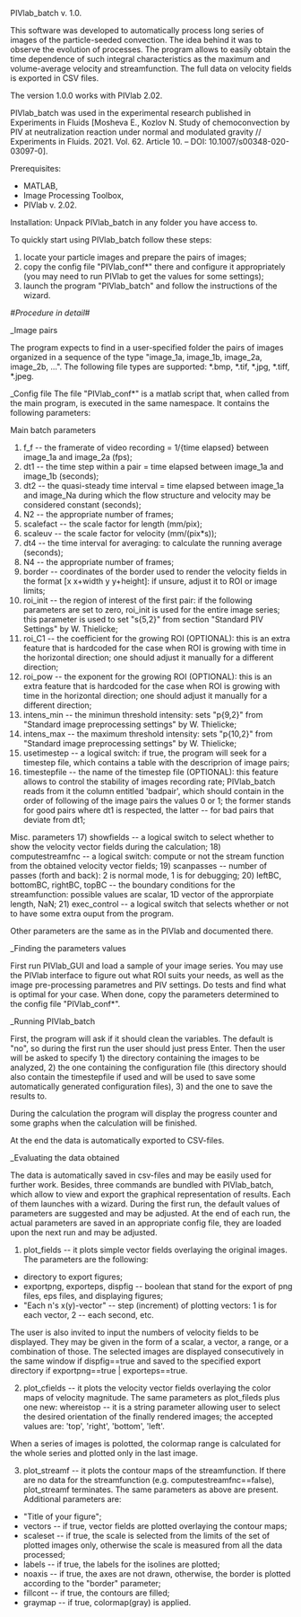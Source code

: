 PIVlab_batch v. 1.0.

This software was developed to automatically process long series of images of the particle-seeded convection. The idea behind it was to observe the evolution of processes. The program allows to easily obtain the time dependence of such integral characteristics as the maximum and volume-average velocity and streamfunction. The full data on velocity fields is exported in CSV files.

The version 1.0.0 works with PIVlab 2.02.

PIVlab_batch was used in the experimental research published in Experiments in Fluids [Mosheva E., Kozlov N. Study of chemoconvection by PIV at neutralization reaction under normal and modulated gravity // Experiments in Fluids. 2021. Vol. 62. Article 10. – DOI: 10.1007/s00348-020-03097-0].

Prerequisites:
- MATLAB,
- Image Processing Toolbox,
- PIVlab v. 2.02.

Installation:
Unpack PIVlab_batch in any folder you have access to.

To quickly start using PIVlab_batch follow these steps:
1) locate your particle images and prepare the pairs of images;
2) copy the config file "PIVlab_conf*" there and configure it appropriately (you may need to run PIVlab to get the values for some settings);
3) launch the program "PIVlab_batch" and follow the instructions of the wizard.

#_Procedure in detail_#

_Image pairs

The program expects to find in a user-specified folder the pairs of images organized in a sequence of the type "image_1a, image_1b, image_2a, image_2b, ...".
The following file types are supported: *.bmp, *.tif, *.jpg, *.tiff, *.jpeg.


_Config file
The file "PIVlab_conf*" is a matlab script that, when called from the main program, is executed in the same namespace.
It contains the following parameters:

Main batch parameters
1) f_f -- the framerate of video recording = 1/{time elapsed} between image_1a and image_2a (fps);
2) dt1 -- the time step within a pair = time elapsed between image_1a and image_1b (seconds);
3) dt2 -- the quasi-steady time interval = time elapsed between image_1a and image_Na during which the flow structure and velocity may be considered constant (seconds);
4) N2 -- the appropriate number of frames;
5) scalefact -- the scale factor for length (mm/pix);
6) scaleuv -- the scale factor for velocity (mm/(pix*s));
7) dt4 -- the time interval for averaging: to calculate the running average (seconds);
8) N4 -- the appropriate number of frames;
9) border -- coordinates of the border used to render the velocity fields in the format [x x+width y y+height]: if unsure, adjust it to ROI or image limits;
10) roi_init -- the region of interest of the first pair: if the following parameters are set to zero, roi_init is used for the entire image series; this parameter is used to set "s{5,2}" from section "Standard PIV Settings" by W. Thielicke;
11) roi_C1 -- the coefficient for the growing ROI (OPTIONAL): this is an extra feature that is hardcoded for the case when ROI is growing with time in the horizontal direction; one should adjust it manually for a different direction;
12) roi_pow -- the exponent for the growing ROI (OPTIONAL): this is an extra feature that is hardcoded for the case when ROI is growing with time in the horizontal direction; one should adjust it manually for a different direction;
13) intens_min -- the minimun threshold intensity: sets "p{9,2}" from "Standard image preprocessing settings" by W. Thielicke;
14) intens_max -- the maximum threshold intensity: sets "p{10,2}" from "Standard image preprocessing settings" by W. Thielicke;
15) usetimestep -- a logical switch: if true, the program will seek for a timestep file, which contains a table with the descriprion of image pairs;
16) timestepfile -- the name of the timestep file (OPTIONAL): this feature allows to control the stability of images recording rate; PIVlab_batch reads from it the column entitled 'badpair', which should contain in the order of following of the image pairs the values 0 or 1; the former stands for good pairs where dt1 is respected, the latter -- for bad pairs that deviate from dt1;

Misc. parameters
17) showfields -- a logical switch to select whether to show the velocity vector fields during the calculation;
18) computestreamfnc -- a logical switch: compute or not the stream function from the obtained velocity vector fields;
19) scanpasses -- number of passes (forth and back): 2 is normal mode, 1 is for debugging;
20) leftBC, bottomBC, rightBC, topBC -- the boundary conditions for the streamfunction: possible values are scalar, 1D vector of the approrpiate length, NaN;
21) exec_control -- a logical switch that selects whether or not to have some extra ouput from the program.

Other parameters are the same as in the PIVlab and documented there.


_Finding the parameters values

First run PIVlab_GUI and load a sample of your image series. You may use the PIVlab interface to figure out what ROI suits your needs, as well as the image pre-processing parametres and PIV settings. Do tests and find what is optimal for your case.
When done, copy the parameters determined to the config file "PIVlab_conf*".


_Running PIVlab_batch

First, the program will ask if it should clean the variables. The default is "no", so during the first run the user should just press Enter.
Then the user will be asked to specify 1) the directory containing the images to be analyzed, 2) the one containing the configuration file (this directory should also contain the timestepfile if used and will be used to save some automatically generated configuration files), 3) and the one to save the results to.

During the calculation the program will display the progress counter and some graphs when the calculation will be finished.

At the end the data is automatically exported to CSV-files.


_Evaluating the data obtained

The data is automatically saved in csv-files and may be easily used for further work.
Besides, three commands are bundled with PIVlab_batch, which allow to view and export the graphical representation of results.
Each of them launches with a wizard. During the first run, the default values of parameters are suggested and may be adjusted.
At the end of each run, the actual parameters are saved in an appropriate config file, they are loaded upon the next run and may be adjusted.

1) plot_fields -- it plots simple vector fields overlaying the original images.
The parameters are the following:
- directory to export figures;
- exportpng, exporteps, dispfig -- boolean that stand for the export of png files, eps files, and displaying figures;
- "Each n's x(y)-vector" -- step (increment) of plotting vectors: 1 is for each vector, 2 -- each second, etc.

The user is also invited to input the numbers of velocity fields to be displayed. They may be given in the form of a scalar, a vector, a range, or a combination of those.
The selected images are displayed consecutively in the same window if dispfig==true and saved to the specified export directory if exportpng==true | exporteps==true.

2) plot_cfields -- it plots the velocity vector fields overlaying the color maps of velocity magnitude.
The same parameters as plot_fileds plus one new:
whereistop -- it is a string parameter allowing user to select the desired orientation of the finally rendered images; the accepted values are: 'top', 'right', 'bottom', 'left'.

When a series of images is polotted, the colormap range is calculated for the whole series and plotted only in the last image.

3) plot_streamf -- it plots the contour maps of the streamfunction.
If there are no data for the streamfunction (e.g. computestreamfnc==false), plot_streamf terminates.
The same parameters as above are present.
Additional parameters are:
- "Title of your figure";
- vectors -- if true, vector fields are plotted overlaying the contour maps;
- scaleset -- if true, the scale is selected from the limits of the set of plotted images only, otherwise the scale is measured from all the data processed;
- labels -- if true, the labels for the isolines are plotted;
- noaxis -- if true, the axes are not drawn, otherwise, the border is plotted according to the "border" parameter;
- fillcont -- if true, the contours are filled;
- graymap -- if true, colormap(gray) is applied.
